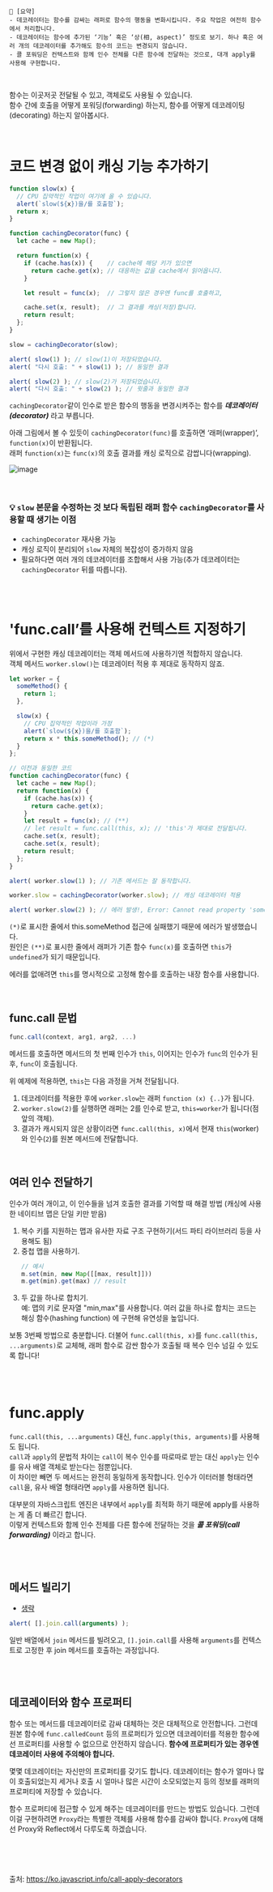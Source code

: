 ```
📍 [요약]
- 데코레이터는 함수를 감싸는 래퍼로 함수의 행동을 변화시킵니다. 주요 작업은 여전히 함수에서 처리합니다.
- 데코레이터는 함수에 추가된 ‘기능’ 혹은 ‘상(相, aspect)’ 정도로 보기. 하나 혹은 여러 개의 데코레이터를 추가해도 함수의 코드는 변경되지 않습니다.
- 콜 포워딩은 컨텍스트와 함께 인수 전체를 다른 함수에 전달하는 것으로, 대개 apply를 사용해 구현합니다.
```
<br/>

함수는 이곳저곳 전달될 수 있고, 객체로도 사용될 수 있습니다.     
함수 간에 호출을 어떻게 포워딩(forwarding) 하는지, 함수를 어떻게 데코레이팅(decorating) 하는지 알아봅시다. 

<br/>

# 코드 변경 없이 캐싱 기능 추가하기
```js
function slow(x) {
  // CPU 집약적인 작업이 여기에 올 수 있습니다.
  alert(`slow(${x})을/를 호출함`);
  return x;
}

function cachingDecorator(func) {
  let cache = new Map();

  return function(x) {
    if (cache.has(x)) {    // cache에 해당 키가 있으면
      return cache.get(x); // 대응하는 값을 cache에서 읽어옵니다.
    }

    let result = func(x);  // 그렇지 않은 경우엔 func를 호출하고,

    cache.set(x, result);  // 그 결과를 캐싱(저장)합니다.
    return result;
  };
}

slow = cachingDecorator(slow);

alert( slow(1) ); // slow(1)이 저장되었습니다.
alert( "다시 호출: " + slow(1) ); // 동일한 결과

alert( slow(2) ); // slow(2)가 저장되었습니다.
alert( "다시 호출: " + slow(2) ); // 윗줄과 동일한 결과
```
`cachingDecorator`같이 인수로 받은 함수의 행동을 변경시켜주는 함수를 ***데코레이터(decorator)*** 라고 부릅니다.    

아래 그림에서 볼 수 있듯이 `cachingDecorator(func)`를 호출하면 ‘래퍼(wrapper)’, `function(x)`이 반환됩니다.    
래퍼 `function(x)`는 `func(x)`의 호출 결과를 캐싱 로직으로 감쌉니다(wrapping).     

![image](https://user-images.githubusercontent.com/50884017/194941567-526aefb3-cc09-4e02-91a3-86edefae629e.png)

<br/>

### 💡 `slow` 본문을 수정하는 것 보다 독립된 래퍼 함수 `cachingDecorator`를 사용할 때 생기는 이점
- `cachingDecorator` 재사용 가능
- 캐싱 로직이 분리되어 `slow` 자체의 복잡성이 증가하지 않음
- 필요하다면 여러 개의 데코레이터를 조합해서 사용 가능(추가 데코레이터는 `cachingDecorator` 뒤를 따릅니다).

<br/><br/>

# 'func.call’를 사용해 컨텍스트 지정하기
위에서 구현한 캐싱 데코레이터는 객체 메서드에 사용하기엔 적합하지 않습니다.    
객체 메서드 `worker.slow()`는 데코레이터 적용 후 제대로 동작하지 않죠.
```js
let worker = {
  someMethod() {
    return 1;
  },

  slow(x) {
    // CPU 집약적인 작업이라 가정
    alert(`slow(${x})을/를 호출함`);
    return x * this.someMethod(); // (*)
  }
};

// 이전과 동일한 코드
function cachingDecorator(func) {
  let cache = new Map();
  return function(x) {
    if (cache.has(x)) {
      return cache.get(x);
    }
    let result = func(x); // (**)
    // let result = func.call(this, x); // 'this'가 제대로 전달됩니다.
    cache.set(x, result);
    cache.set(x, result);
    return result;
  };
}

alert( worker.slow(1) ); // 기존 메서드는 잘 동작합니다.

worker.slow = cachingDecorator(worker.slow); // 캐싱 데코레이터 적용

alert( worker.slow(2) ); // 에러 발생!, Error: Cannot read property 'someMethod' of undefined
```
`(*)`로 표시한 줄에서 this.someMethod 접근에 실패했기 때문에 에러가 발생했습니다.     
원인은 `(**)`로 표시한 줄에서 래퍼가 기존 함수 `func(x)`를 호출하면 `this`가 `undefined`가 되기 때문입니다.  

에러를 없애려면 `this`를 명시적으로 고정해 함수를 호출하는 내장 함수를 사용합니다.

<br>

## func.call 문법
```js
func.call(context, arg1, arg2, ...)
```
메서드를 호출하면 메서드의 첫 번째 인수가 `this`, 이어지는 인수가 `func`의 인수가 된 후, `func`이 호출됩니다.  

위 예제에 적용하면, `this`는 다음 과정을 거쳐 전달됩니다.

1. 데코레이터를 적용한 후에 `worker.slow`는 래퍼 `function (x) {..}`가 됩니다.
2. `worker.slow(2)`를 실행하면 래퍼는 2를 인수로 받고, `this=worker`가 됩니다(점 앞의 객체).
3. 결과가 캐시되지 않은 상황이라면 `func.call(this, x)`에서 현재 `this`(worker)와 인수(`2`)를 원본 메서드에 전달합니다.

<br>

## 여러 인수 전달하기
인수가 여러 개이고, 이 인수들을 넘겨 호출한 결과를 기억할 때 해결 방법 (캐싱에 사용한 네이티브 맵은 단일 키만 받음)
1. 복수 키를 지원하는 맵과 유사한 자료 구조 구현하기(서드 파티 라이브러리 등을 사용해도 됨)
2. 중첩 맵을 사용하기.      
    ```js
    // 예시
    m.set(min, new Map([[max, result]]))
    m.get(min).get(max) // result
    ```
3. 두 값을 하나로 합치기.       
    예: 맵의 키로 문자열 "min,max"를 사용합니다. 여러 값을 하나로 합치는 코드는 해싱 함수(hashing function) 에 구현해 유연성을 높입니다.

보통 3번째 방법으로 충분합니다. 더불어 `func.call(this, x)`를 `func.call(this, ...arguments)`로 교체해, 래퍼 함수로 감싼 함수가 호출될 때 복수 인수 넘길 수 있도록 합니다!

<br/><br/>

# func.apply
`func.call(this, ...arguments)` 대신, `func.apply(this, arguments)`를 사용해도 됩니다.     
`call`과 `apply`의 문법적 차이는 `call`이 복수 인수를 따로따로 받는 대신 `apply`는 인수를 유사 배열 객체로 받는다는 점뿐입니다.     
이 차이만 빼면 두 메서드는 완전히 동일하게 동작합니다. 인수가 이터러블 형태라면 `call`을, 유사 배열 형태라면 `apply`를 사용하면 됩니다.     

대부분의 자바스크립트 엔진은 내부에서 `apply`를 최적화 하기 때문에 apply를 사용하는 게 좀 더 빠르긴 합니다.    
이렇게 컨텍스트와 함께 인수 전체를 다른 함수에 전달하는 것을 ***콜 포워딩(call forwarding)*** 이라고 합니다.

<br/><br/>

## 메서드 빌리기
- [생략](https://ko.javascript.info/call-apply-decorators#method-borrowing)

```js
alert( [].join.call(arguments) );
```
일반 배열에서 `join` 메서드를 빌려오고, `[].join.call`를 사용해 `arguments`를 컨텍스트로 고정한 후 join 메서드를 호출하는 과정입니다.

<br/><br/>

## 데코레이터와 함수 프로퍼티

함수 또는 메서드를 데코레이터로 감싸 대체하는 것은 대체적으로 안전합니다. 
그런데 원본 함수에 `func.calledCount` 등의 프로퍼티가 있으면 데코레이터를 적용한 함수에선 프로퍼티를 사용할 수 없으므로 안전하지 않습니다. 
**함수에 프로퍼티가 있는 경우엔 데코레이터 사용에 주의해야 합니다.**

몇몇 데코레이터는 자신만의 프로퍼티를 갖기도 합니다. 
데코레이터는 함수가 얼마나 많이 호출되었는지 세거나 호출 시 얼마나 많은 시간이 소모되었는지 등의 정보를 래퍼의 프로퍼티에 저장할 수 있습니다.    

함수 프로퍼티에 접근할 수 있게 해주는 데코레이터를 만드는 방법도 있습니다. 그런데 이걸 구현하려면 `Proxy`라는 특별한 객체를 사용해 함수를 감싸야 합니다. `Proxy`에 대해선 Proxy와 Reflect에서 다루도록 하겠습니다.

<br/><br/><br/>

출처: https://ko.javascript.info/call-apply-decorators
